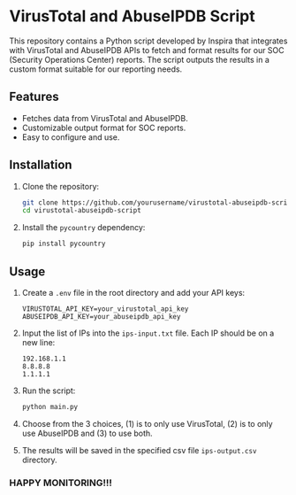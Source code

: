 # VirusTotal and AbuseIPDB Script

This repository contains a Python script developed by Inspira that integrates with VirusTotal and AbuseIPDB APIs to fetch and format results for our SOC (Security Operations Center) reports. The script outputs the results in a custom format suitable for our reporting needs.

## Features

- Fetches data from VirusTotal and AbuseIPDB.
- Customizable output format for SOC reports.
- Easy to configure and use.

## Installation

1. Clone the repository:
    ```bash
    git clone https://github.com/yourusername/virustotal-abuseipdb-script.git
    cd virustotal-abuseipdb-script
    ```

2. Install the `pycountry` dependency:
    ```bash
    pip install pycountry
    ```

## Usage

1. Create a `.env` file in the root directory and add your API keys:
    ```env
    VIRUSTOTAL_API_KEY=your_virustotal_api_key
    ABUSEIPDB_API_KEY=your_abuseipdb_api_key
    ```

2. Input the list of IPs into the `ips-input.txt` file. Each IP should be on a new line:
    ```
    192.168.1.1
    8.8.8.8
    1.1.1.1
    ```

3. Run the script:
    ```bash
    python main.py
    ```

4. Choose from the 3 choices, (1) is to only use VirusTotal, (2) is to only use AbuseIPDB and (3) to use both.

5. The results will be saved in the specified csv file `ips-output.csv` directory.

### HAPPY MONITORING!!!

